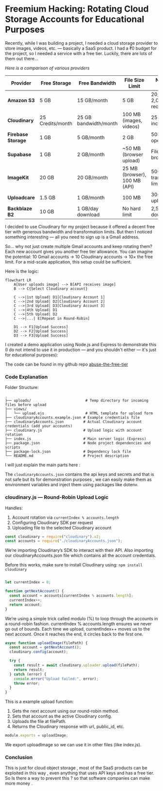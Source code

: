 # Freemium Hacking: Rotating Cloud Storage Accounts for Educational Purposes

Recently, while I was building a project, I needed a cloud storage provider to store images, videos, etc. — basically a SaaS product. I had a ₹0 budget for the project, so I needed a service with a free tier. Luckily, there are lots of them out there...

*Here is a comparison of various providers*

| Provider          | Free Storage     | Free Bandwidth        | File Size Limit             | Notable Limits / Notes                    |
|------------------|------------------|------------------------|-----------------------------|--------------------------------------------|
| **Amazon S3**     | 5 GB             | 15 GB/month            | 5 GB                        | 20,000 GET & 2,000 PUT requests/month      |
| **Cloudinary**    | 25 Credits/month | 25 GB bandwidth/month  | 100 MB (images, videos)     | 25 GB total storage included               |
| **Firebase Storage** | 1 GB         | 5 GB/month             | 2 GB                        | 50K read, 20K write operations/day         |
| **Supabase**      | 1 GB             | 2 GB/month             | ~50 MB (browser upload)     | File size capped by browser or CDN         |
| **ImageKit**      | 20 GB            | 20 GB/month            | 25 MB (browser), 100 MB (API) | 500 transformations/day limit            |
| **Uploadcare**    | 1.5 GB           | 1 GB/month             | 100 MB                      | 300 file uploads/month                    |
| **Backblaze B2**  | 10 GB            | 1 GB/day download      | No hard limit               | 2,500 downloads/day                       |

I decided to use Cloudinary for my project because it offered a decent free tier with generous bandwidth and transformation limits. But then I noticed something interesting — all you need to sign up is a Gmail address.

So... why not just create multiple Gmail accounts and keep rotating them? Each new account gives you another free tier allowance. You can imagine the potential: 10 Gmail accounts → 10 Cloudinary accounts → 10× the free limit. For a mid-scale application, this setup could be sufficient.

Here is the logic:


```mermaid
flowchart LR
    A[User uploads image] --> B[API receives image]
    B --> C{Select Cloudinary account}
    
    C -->|1st Upload| D1[Cloudinary Account 1]
    C -->|2nd Upload| D2[Cloudinary Account 2]
    C -->|3rd Upload| D3[Cloudinary Account 3]
    C -->|4th Upload| D1
    C -->|5th Upload| D2
    C -->|...| E[Repeat in Round-Robin]

    D1 --> F1[Upload Success]
    D2 --> F2[Upload Success]
    D3 --> F3[Upload Success]
```

I created a demo application using Node.js and Express to demonstrate this (I do not intend to use it in production — and you shouldn't either — it's just for educational purposes):

The code can be found in my github repo [abuse-the-free-tier](https://github.com/neo-0007/abuse-the-free-tier)


### Code Explanation 

Folder Structure:

```
.
├── uploads/                         # Temp directory for incoming files before upload
├── views/
│   └── upload.ejs                   # HTML template for upload form
├── cloudinaryAccounts.example.json # Example credentials file
├── cloudinaryAccounts.json         # Actual Cloudinary account credentials (add your accounts)
├── cloudinary.js                   # Upload logic with account rotation
├── index.js                        # Main server logic (Express)
├── package.json                    # Node project dependencies and scripts
├── package-lock.json               # Dependency lock file
└── README.md                       # Project description
```

I will just explain the main parts here :

The `cloudinaryAccounts.json` contains the api keys and secrets and that is not safe but its for demonstration purposes , we can easily make them as environment variables and inject them using packages like dotenv.

### cloudinary.js — Round-Robin Upload Logic

Handles:

1. Account rotation via `currentIndex % accounts.length`
2. Configuring Cloudinary SDK per request
3. Uploading file to the selected Cloudinary account

```js
const cloudinary = require("cloudinary").v2;
const accounts = require("./cloudinaryAccounts.json");
```

We’re importing Cloudinary’s SDK to interact with their API.
Also importing our cloudinaryAccounts.json file which contains all the account credentials.

Before this works, make sure to install Cloudinary using:
`npm install cloudinary`

```js

let currentIndex = 0;

function getNextAccount() {
  const account = accounts[currentIndex % accounts.length];
  currentIndex++;
  return account;
}
```

We’re using a simple trick called modulo (%) to loop through the accounts in a round-robin fashion. currentIndex % accounts.length ensures we never go out of bounds. Each time we upload, currentIndex++ moves us to the next account. Once it reaches the end, it circles back to the first one.


```js
async function uploadImage(filePath) {
  const account = getNextAccount();
  cloudinary.config(account);

  try {
    const result = await cloudinary.uploader.upload(filePath);
    return result;
  } catch (error) {
    console.error("Upload failed:", error);
    throw error;
  }
}
```

This is a example upload function:

1. Gets the next account using our round-robin method.
2. Sets that account as the active Cloudinary config.
3. Uploads the file at filePath.
4. Returns the Cloudinary response with url, public_id, etc.

```js
module.exports = uploadImage;
```
We export uploadImage so we can use it in other files (like index.js).



### Conclusion 

This is just for cloud object storage , most of the SaaS products can be exploited in this way , even anything that uses API keys and has a free tier. So Is there a way 
to prevent this ? so that software companies can make more money .

